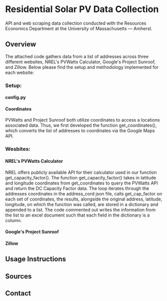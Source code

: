 # Residential Solar PV Data Collection 
API and web scraping data collection conducted with the Resources Economics Department at the University of Massachusetts — Amherst. 

## Overview
The attached code gathers data from a list of addresses across three different websites, NREL's PVWatts Calculator, Google's Project Sunroof, and Zillow.  Below please find the setup and methodology implemented for each website:  

### Setup:

#### config.py

#### Coordinates
PVWatts and Project Sunroof both utilize coordinates to access a locations associated data.  Thus, we first developed the function get_coordinates(), which converts the list of addresses to coordinates via the Google Maps API.

### Wesbites:

#### NREL's PVWatts Calculator
NREL offers publicly available API for their calculator used in our function get_capacity_factor().  The function get_capacity_factor() takes in latitude and longitude coordinates from get_coordinates to query the PVWatts API and return the  DC Capacity Factor data.  The loop iterates through the addresses coordinates in the address_cord json file, calls get_cap_factor on each set of coordinates, the results, alongside the original address, latitude, longitude, on which the function was called, are stored in a dictionary and appended to a list.  The code commented out writes the information from the list to an excel document such that each field in the dictionary is a column. 

#### Google's Project Sunroof

#### Zillow


## Usage Instructions

## Sources 

## Contact 
